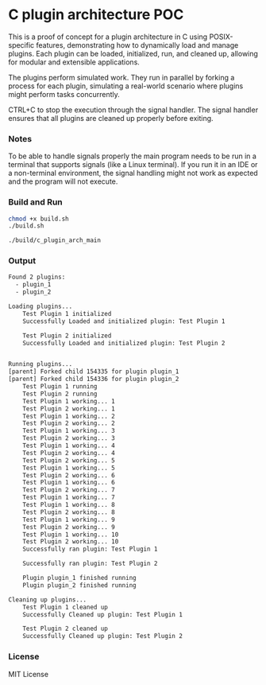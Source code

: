 # C plugin architecture POC

This is a proof of concept for a plugin architecture in C using POSIX-specific features, demonstrating how to dynamically load and manage plugins.
Each plugin can be loaded, initialized, run, and cleaned up, allowing for modular and extensible applications.

The plugins perform simulated work. They run in parallel by forking a process for each plugin, simulating a real-world scenario where plugins might perform tasks concurrently.

CTRL+C to stop the execution through the signal handler. The signal handler ensures that all plugins are cleaned up properly before exiting.

### Notes
To be able to handle signals properly the main program needs to be run in a terminal that supports signals (like a Linux terminal). If you run it in an IDE or a non-terminal environment, the signal handling might not work as expected and the program will not execute.

### Build and Run
```bash
chmod +x build.sh
./build.sh

./build/c_plugin_arch_main
```

### Output
```bash
Found 2 plugins:
  - plugin_1
  - plugin_2

Loading plugins...
	Test Plugin 1 initialized
	Successfully Loaded and initialized plugin: Test Plugin 1

	Test Plugin 2 initialized
	Successfully Loaded and initialized plugin: Test Plugin 2


Running plugins...
[parent] Forked child 154335 for plugin plugin_1
[parent] Forked child 154336 for plugin plugin_2
	Test Plugin 1 running
	Test Plugin 2 running
	Test Plugin 1 working... 1
	Test Plugin 2 working... 1
	Test Plugin 1 working... 2
	Test Plugin 2 working... 2
	Test Plugin 1 working... 3
	Test Plugin 2 working... 3
	Test Plugin 1 working... 4
	Test Plugin 2 working... 4
	Test Plugin 2 working... 5
	Test Plugin 1 working... 5
	Test Plugin 2 working... 6
	Test Plugin 1 working... 6
	Test Plugin 2 working... 7
	Test Plugin 1 working... 7
	Test Plugin 1 working... 8
	Test Plugin 2 working... 8
	Test Plugin 1 working... 9
	Test Plugin 2 working... 9
	Test Plugin 1 working... 10
	Test Plugin 2 working... 10
	Successfully ran plugin: Test Plugin 1

	Successfully ran plugin: Test Plugin 2

	Plugin plugin_1 finished running
	Plugin plugin_2 finished running

Cleaning up plugins...
	Test Plugin 1 cleaned up
	Successfully Cleaned up plugin: Test Plugin 1

	Test Plugin 2 cleaned up
	Successfully Cleaned up plugin: Test Plugin 2
```

### License
MIT License

